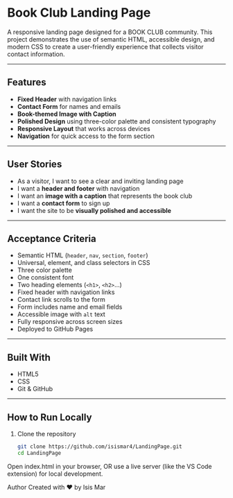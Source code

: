 # Book Club Landing Page

A responsive landing page designed for a BOOK CLUB community. This project demonstrates the use of semantic HTML, accessible design, and modern CSS to create a user-friendly experience that collects visitor contact information.

---

## Features

- **Fixed Header** with navigation links  
- **Contact Form** for names and emails  
- **Book-themed Image with Caption**  
- **Polished Design** using three-color palette and consistent typography  
- **Responsive Layout** that works across devices  
- **Navigation** for quick access to the form section

---

## User Stories

- As a visitor, I want to see a clear and inviting landing page  
- I want a **header and footer** with navigation  
- I want an **image with a caption** that represents the book club  
- I want a **contact form** to sign up  
- I want the site to be **visually polished and accessible**

---

## Acceptance Criteria

- Semantic HTML (`header`, `nav`, `section`, `footer`)  
- Universal, element, and class selectors in CSS
- Three color palette  
- One consistent font  
- Two heading elements (`<h1>`, `<h2>`...)  
- Fixed header with navigation links  
- Contact link scrolls to the form  
- Form includes name and email fields  
- Accessible image with `alt` text  
- Fully responsive across screen sizes  
- Deployed to GitHub Pages

---

## Built With

- HTML5  
- CSS
- Git & GitHub

---

## How to Run Locally

1. Clone the repository  
   ```bash
   git clone https://github.com/isismar4/LandingPage.git
   cd LandingPage
Open index.html in your browser,
OR use a live server (like the VS Code extension) for local development.

Author
Created with ❤️ by Isis Mar


